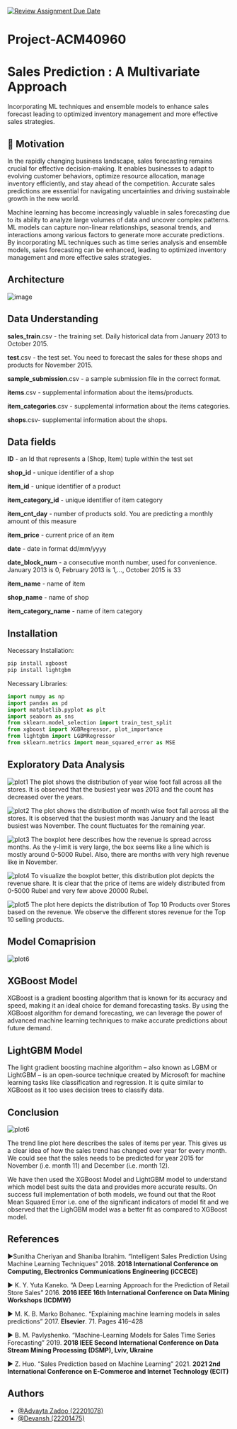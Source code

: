 [![Review Assignment Due Date](https://classroom.github.com/assets/deadline-readme-button-24ddc0f5d75046c5622901739e7c5dd533143b0c8e959d652212380cedb1ea36.svg)](https://classroom.github.com/a/foXtNvtG)
# Project-ACM40960

# Sales Prediction : A Multivariate Approach

Incorporating ML techniques and ensemble models to enhance sales forecast leading to optimized inventory management and more effective sales strategies.


## 🚀 Motivation
In the rapidly changing business landscape, sales forecasting remains crucial for effective decision-making. It enables businesses to adapt to evolving customer behaviors, optimize resource allocation, manage inventory efficiently, and stay ahead of the competition. Accurate sales predictions are essential for navigating uncertainties and driving sustainable growth in the new world.

Machine learning has become increasingly valuable in sales forecasting due to its ability to analyze large volumes of data and uncover complex patterns. ML models can capture non-linear relationships, seasonal trends, and interactions among various factors to generate more accurate predictions. By incorporating ML techniques such as time series analysis and ensemble models, sales forecasting can be enhanced, leading to optimized inventory management and more effective sales strategies.


## Architecture
![image](https://github.com/Devansh22201475/Project-ACM40960/assets/134631225/e6deca46-ede5-4422-a7d3-96f363163314)


## Data Understanding
**sales_train**.csv - the training set. Daily historical data from January 2013 to October 2015.

**test**.csv - the test set. You need to forecast the sales for these shops and products for November 2015.

**sample_submission**.csv - a sample submission file in the correct format.

**items**.csv - supplemental information about the items/products.

**item_categories**.csv  - supplemental information about the items categories.

**shops**.csv- supplemental information about the shops.

## Data fields
**ID** - an Id that represents a (Shop, Item) tuple within the test set

**shop_id** - unique identifier of a shop

**item_id** - unique identifier of a product

**item_category_id** - unique identifier of item category

**item_cnt_day** - number of products sold. You are predicting a monthly amount of this measure

**item_price** - current price of an item

**date** - date in format dd/mm/yyyy

**date_block_num** - a consecutive month number, used for convenience. January 2013 is 0, February 2013 is 1,..., October 2015 is 33

**item_name** - name of item

**shop_name** - name of shop

**item_category_name** - name of item category


## Installation

Necessary Installation:

```python
pip install xgboost
pip install lightgbm
```

Necessary Libraries:

```python
import numpy as np
import pandas as pd
import matplotlib.pyplot as plt
import seaborn as sns
from sklearn.model_selection import train_test_split
from xgboost import XGBRegressor, plot_importance
from lightgbm import LGBMRegressor
from sklearn.metrics import mean_squared_error as MSE
```

## Exploratory Data Analysis
![plot1](https://github.com/ACM40960/project-Devansh22201475/blob/main/Plots/Graph_1.png?raw=true)
The plot shows the distribution of year wise foot fall across all the stores. It is observed that the busiest year was 2013 and the count has decreased over the years.

![plot2](https://github.com/ACM40960/project-Devansh22201475/blob/main/Plots/Graph_2.png?raw=true)
The plot shows the distribution of month wise foot fall across all the stores. It is observed that the busiest month was January and the least busiest was November. The count fluctuates for the remaining year.

![plot3](https://github.com/ACM40960/project-Devansh22201475/blob/main/Plots/Graph_3.png?raw=true)
The boxplot here describes how the revenue is spread across months. As the y-limit is very large, the box seems like a line which is mostly around 0-5000 Rubel. Also, there are months with very high revenue like in November.

![plot4](https://github.com/ACM40960/project-Devansh22201475/blob/main/Plots/Graph_4.png?raw=true)
To visualize the boxplot better, this distribution plot depicts the revenue share. It is clear that the price of items are widely distributed from 0-5000 Rubel and very few above 20000 Rubel.

![plot5](https://github.com/ACM40960/project-Devansh22201475/blob/main/Plots/Graph_5.png?raw=true)
The plot here depicts the distribution of Top 10 Products over Stores based on the revenue. We observe the different stores revenue for the Top 10 selling products.

## Model Comaprision
![plot6](https://github.com/ACM40960/project-Devansh22201475/blob/main/Plots/Model_Comparision.png?raw=true)
## XGBoost Model

XGBoost is a gradient boosting algorithm that is known for its accuracy and speed, making it an ideal choice for demand forecasting tasks.
By using the XGBoost algorithm for demand forecasting, we can leverage the power of advanced machine learning techniques to make accurate predictions about future demand.


## LightGBM Model
The light gradient boosting machine algorithm – also known as LGBM or LightGBM – is an open-source technique created by Microsoft for machine learning tasks like classification and regression. It is quite similar to XGBoost as it too uses decision trees to classify data.

## Conclusion
![plot6](https://github.com/ACM40960/project-Devansh22201475/blob/main/Plots/Graph_6.png?raw=true)

The trend line plot here describes the sales of items per year. This gives us a clear idea of how the sales trend has changed over year for every month. We could see that the sales needs to be predicted for year 2015 for November (i.e. month 11) and December (i.e. month 12).

We have then used the XGBoost Model and LightGBM model to understand which model best suits the data and provides more accurate results. On success full implementation of both models, we found out that the Root Mean Squared Error i.e. one of the significant indicators of model fit and we observed that the LighGBM model was a better fit as compared to XGBoost model.

## References
▶Sunitha Cheriyan and Shaniba Ibrahim. “Intelligent Sales Prediction Using Machine Learning Techniques” 2018. **2018 International Conference on Computing, Electronics Communications Engineering (iCCECE)**

▶ K. Y. Yuta Kaneko. “A Deep Learning Approach for the Prediction of Retail Store Sales” 2016. **2016 IEEE 16th International Conference on Data Mining Workshops (ICDMW)**

▶ M. K. B. Marko Bohanec. “Explaining machine learning models  in sales predictions” 2017. **Elsevier**. 71. Pages 416–428

▶ B. M. Pavlyshenko. “Machine-Learning Models for Sales Time Series Forecasting” 2019. **2018 IEEE Second International Conference on Data Stream Mining Processing (DSMP), Lviv, Ukraine**

▶ Z. Huo. “Sales Prediction based on Machine Learning” 2021. **2021 2nd International Conference on E-Commerce and Internet Technology (ECIT)**


## Authors

- [@Advayta Zadoo (22201078)](https://www.linkedin.com/in/advayta-zadoo/)
- [@Devansh (22201475)](https://www.linkedin.com/in/devansh-7ab99a8a/)

